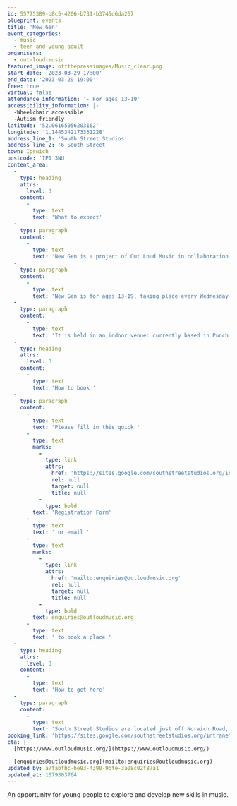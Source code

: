 ```yaml
---
id: 55775389-b8c5-4206-b731-b3745d6da267
blueprint: events
title: 'New Gen'
event_categories:
  - music
  - teen-and-young-adult
organisers:
  - out-loud-music
featured_image: offthepressimages/Music_clear.png
start_date: '2023-03-29 17:00'
end_date: '2023-03-29 19:00'
free: true
virtual: false
attendance_information: '- For ages 13-19'
accessibility_information: |-
  -Wheelchair accessible
  -Autism friendly
latitude: '52.06165056203162'
longitude: '1.1445342173331228'
address_line_1: 'South Street Studios'
address_line_2: '6 South Street'
town: Ipswich
postcode: 'IP1 3NU'
content_area:
  -
    type: heading
    attrs:
      level: 3
    content:
      -
        type: text
        text: 'What to expect'
  -
    type: paragraph
    content:
      -
        type: text
        text: 'New Gen is a project of Out Loud Music in collaboration with Ipswich Community Media, offering the opportunity to explore and develop skills in music production, performance, song writing and more by bringing together like-minded young people to develop their talents outside their comfort zone. '
  -
    type: paragraph
    content:
      -
        type: text
        text: 'New Gen is for ages 13-19, taking place every Wednesday in term time and pizza is provided every week!'
  -
    type: paragraph
    content:
      -
        type: text
        text: 'It is held in an indoor venue: currently based in Punch Studios within the computer complex; head through the archway and head to the door immediately opposite. '
  -
    type: heading
    attrs:
      level: 3
    content:
      -
        type: text
        text: 'How to book '
  -
    type: paragraph
    content:
      -
        type: text
        text: 'Please fill in this quick '
      -
        type: text
        marks:
          -
            type: link
            attrs:
              href: 'https://sites.google.com/southstreetstudios.org/intranet/forms-and-questionnaires/south-street-studios-registration-form'
              rel: null
              target: null
              title: null
          -
            type: bold
        text: 'Registration Form'
      -
        type: text
        text: ' or email '
      -
        type: text
        marks:
          -
            type: link
            attrs:
              href: 'mailto:enquiries@outloudmusic.org'
              rel: null
              target: null
              title: null
          -
            type: bold
        text: enquiries@outloudmusic.org
      -
        type: text
        text: ' to book a place.'
  -
    type: heading
    attrs:
      level: 3
    content:
      -
        type: text
        text: 'How to get here'
  -
    type: paragraph
    content:
      -
        type: text
        text: 'South Street Studios are located just off Norwich Road, the main road into Ipswich along which there are several nearby bus stops. '
booking_link: 'https://sites.google.com/southstreetstudios.org/intranet/forms-and-questionnaires/south-street-studios-registration-form'
cta: |-
  [https://www.outloudmusic.org/](https://www.outloudmusic.org/)

  [enquiries@outloudmusic.org](mailto:enquiries@outloudmusic.org)
updated_by: a7fabfbc-be93-4390-9bfe-3a08c02f87a1
updated_at: 1679303764
---
```

An opportunity for young people to explore and develop new skills in music.